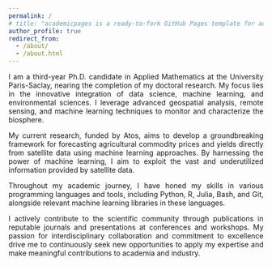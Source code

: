 ```yaml
---
permalink: /
# title: "academicpages is a ready-to-fork GitHub Pages template for academic personal websites"
author_profile: true
redirect_from: 
  - /about/
  - /about.html
---
```


<style>
    body {
        text-align: justify;
    }
</style>


I am a third-year Ph.D. candidate in Applied Mathematics at the University Paris-Saclay, nearing the completion of my doctoral research. My focus lies in the innovative integration of data science, machine learning, and environmental sciences. I leverage advanced geospatial analysis, remote sensing, and machine learning techniques to monitor and characterize the biosphere.

My current research, funded by Atos, aims to develop a groundbreaking framework for forecasting agricultural commodity prices and yields directly from satellite data using machine learning approaches. By harnessing the power of machine learning, I aim to exploit the vast and underutilized information provided by satellite data.

Throughout my academic journey, I have honed my skills in various programming languages and tools, including Python, R, Julia, Bash, and Git, alongside relevant machine learning libraries in these languages.

I actively contribute to the scientific community through publications in reputable journals and presentations at conferences and workshops. My passion for interdisciplinary collaboration and commitment to excellence drive me to continuously seek new opportunities to apply my expertise and make meaningful contributions to academia and industry.